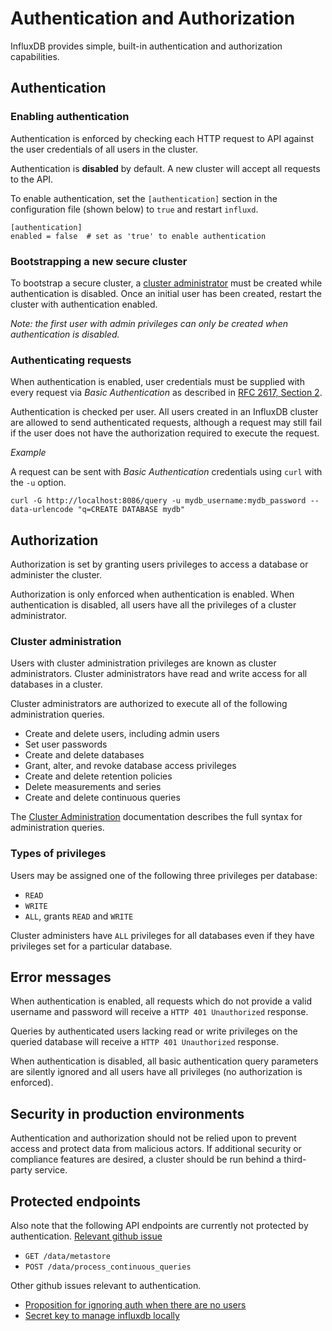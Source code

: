# Authentication and Authorization

InfluxDB provides simple, built-in authentication and authorization capabilities.

## Authentication

### Enabling authentication

Authentication is enforced by checking each HTTP request to API against the user credentials of all users in the cluster.

Authentication is __disabled__ by default.  A new cluster will accept all requests to the API.

To enable authentication, set the `[authentication]` section in the configuration file (shown below) to `true` and restart `influxd`.  

```
[authentication]
enabled = false  # set as 'true' to enable authentication
```

### Bootstrapping a new secure cluster

To bootstrap a secure cluster, a [cluster administrator](authentication_and_authorization.html#cluster-administration-privileges) must be created while authentication is disabled.  Once an initial user has been created, restart the cluster with authentication enabled.

_Note: the first user with admin privileges can only be created when authentication is disabled._

### Authenticating requests

When authentication is enabled, user credentials must be supplied with every request via _Basic Authentication_ as described in [RFC 2617, Section 2](http://tools.ietf.org/html/rfc2617).

Authentication is checked per user.  All users created in an InfluxDB cluster are allowed to send authenticated requests, although a request may still fail if the user does not have the authorization required to execute the request.

_Example_

A request can be sent with _Basic Authentication_ credentials using `curl` with the `-u` option.

```
curl -G http://localhost:8086/query -u mydb_username:mydb_password --data-urlencode "q=CREATE DATABASE mydb"
```

## Authorization

Authorization is set by granting users privileges to access a database or administer the cluster.

Authorization is only enforced when authentication is enabled.  When authentication is disabled, all users have all the privileges of a cluster administrator.

### Cluster administration

Users with cluster administration privileges are known as cluster administrators.  Cluster administrators have read and write access for all databases in a cluster.

Cluster administrators are authorized to execute all of the following administration queries.

- Create and delete users, including admin users
- Set user passwords
- Create and delete databases
- Grant, alter, and revoke database access privileges
- Create and delete retention policies
- Delete measurements and series
- Create and delete continuous queries

The [Cluster Administration](../query_language/database_administration.html) documentation describes the full syntax for administration queries.

### Types of privileges

Users may be assigned one of the following three privileges per database:

- `READ`
- `WRITE`
- `ALL`, grants `READ` and `WRITE`

Cluster administers have `ALL` privileges for all databases even if they have privileges set for a particular database.

## Error messages

When authentication is enabled, all requests which do not provide a valid username and password will receive a `HTTP 401 Unauthorized` response.

Queries by authenticated users lacking read or write privileges on the queried database will receive a `HTTP 401 Unauthorized` response.

When authentication is disabled, all basic authentication query parameters are silently ignored and all users have all privileges (no authorization is enforced).

## Security in production environments

Authentication and authorization should not be relied upon to prevent access and protect data from malicious actors.  If additional security or compliance features are desired, a cluster should be run behind a third-party service.

## Protected endpoints

Also note that the following API endpoints are currently not protected by authentication. [Relevant github issue](https://github.com/influxdb/influxdb/issues/1364)

- `GET /data/metastore`
- `POST /data/process_continuous_queries`

Other github issues relevant to authentication.

- [Proposition for ignoring auth when there are no users](https://github.com/influxdb/influxdb/issues/2193)
- [Secret key to manage influxdb locally](https://github.com/influxdb/influxdb/issues/2278)

